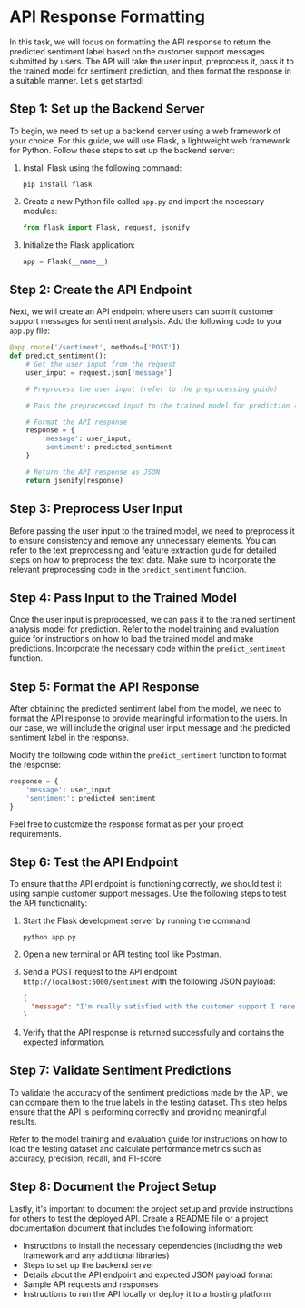 

# API Response Formatting

In this task, we will focus on formatting the API response to return the predicted sentiment label based on the customer support messages submitted by users. The API will take the user input, preprocess it, pass it to the trained model for sentiment prediction, and then format the response in a suitable manner. Let's get started!

## Step 1: Set up the Backend Server

To begin, we need to set up a backend server using a web framework of your choice. For this guide, we will use Flask, a lightweight web framework for Python. Follow these steps to set up the backend server:

1. Install Flask using the following command:
    ```shell
    pip install flask
    ```

2. Create a new Python file called `app.py` and import the necessary modules:
    ```python
    from flask import Flask, request, jsonify
    ```

3. Initialize the Flask application:
    ```python
    app = Flask(__name__)
    ```

## Step 2: Create the API Endpoint

Next, we will create an API endpoint where users can submit customer support messages for sentiment analysis. Add the following code to your `app.py` file:

```python
@app.route('/sentiment', methods=['POST'])
def predict_sentiment():
    # Get the user input from the request
    user_input = request.json['message']

    # Preprocess the user input (refer to the preprocessing guide)

    # Pass the preprocessed input to the trained model for prediction (refer to the model training guide)

    # Format the API response
    response = {
        'message': user_input,
        'sentiment': predicted_sentiment
    }

    # Return the API response as JSON
    return jsonify(response)
```

## Step 3: Preprocess User Input

Before passing the user input to the trained model, we need to preprocess it to ensure consistency and remove any unnecessary elements. You can refer to the text preprocessing and feature extraction guide for detailed steps on how to preprocess the text data. Make sure to incorporate the relevant preprocessing code in the `predict_sentiment` function.

## Step 4: Pass Input to the Trained Model

Once the user input is preprocessed, we can pass it to the trained sentiment analysis model for prediction. Refer to the model training and evaluation guide for instructions on how to load the trained model and make predictions. Incorporate the necessary code within the `predict_sentiment` function.

## Step 5: Format the API Response

After obtaining the predicted sentiment label from the model, we need to format the API response to provide meaningful information to the users. In our case, we will include the original user input message and the predicted sentiment label in the response.

Modify the following code within the `predict_sentiment` function to format the response:

```python
response = {
    'message': user_input,
    'sentiment': predicted_sentiment
}
```

Feel free to customize the response format as per your project requirements.

## Step 6: Test the API Endpoint

To ensure that the API endpoint is functioning correctly, we should test it using sample customer support messages. Use the following steps to test the API functionality:

1. Start the Flask development server by running the command:
    ```shell
    python app.py
    ```

2. Open a new terminal or API testing tool like Postman.

3. Send a POST request to the API endpoint `http://localhost:5000/sentiment` with the following JSON payload:
    ```json
    {
      "message": "I'm really satisfied with the customer support I received!"
    }
    ```

4. Verify that the API response is returned successfully and contains the expected information.

## Step 7: Validate Sentiment Predictions

To validate the accuracy of the sentiment predictions made by the API, we can compare them to the true labels in the testing dataset. This step helps ensure that the API is performing correctly and providing meaningful results.

Refer to the model training and evaluation guide for instructions on how to load the testing dataset and calculate performance metrics such as accuracy, precision, recall, and F1-score.

## Step 8: Document the Project Setup

Lastly, it's important to document the project setup and provide instructions for others to test the deployed API. Create a README file or a project documentation document that includes the following information:

- Instructions to install the necessary dependencies (including the web framework and any additional libraries)
- Steps to set up the backend server
- Details about the API endpoint and expected JSON payload format
- Sample API requests and responses
- Instructions to run the API locally or deploy it to a hosting platform
